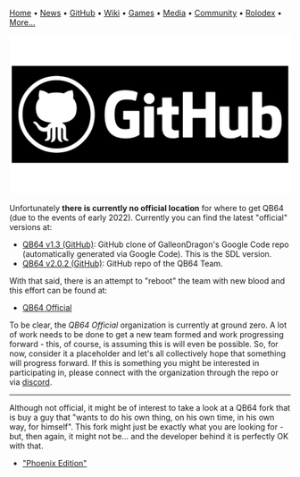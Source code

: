 [Home](https://qb64.com) • [News](news.md) • [GitHub](github.md) • [Wiki](wiki.md) • [Games](games.md) • [Media](media.md) • [Community](community.md) • [Rolodex](rolodex.md) • [More...](more.md)

![GitHub](images/github.png)

Unfortunately **there is currently no official location** for where to get QB64 (due to the events of early 2022). Currently you can find the latest "official" versions at:

- [QB64 v1.3 (GitHub)](https://github.com/Galleondragon/qb64): GitHub clone of GalleonDragon's Google Code repo (automatically generated via Google Code).  This is the SDL version.
- [QB64 v2.0.2 (GitHub)](https://github.com/QB64Team/qb64): GitHub repo of the QB64 Team.

With that said, there is an attempt to "reboot" the team with new blood and this effort can be found at:

- [QB64 Official](https://github.com/QB64Official)

To be clear, the *QB64 Official* organization is currently at ground zero.  A lot of work needs to be done to get a new team formed and work progressing forward - this, of course, is assuming this is will even be possible.  So, for now, consider it a placeholder and let's all collectively hope that something will progress forward.  If this is something you might be interested in participating in, please connect with the organization through the repo or via [discord](community.md).

---

Although not official, it might be of interest to take a look at a QB64 fork that is buy a guy that "wants to do his own thing, on his own time, in his own way, for himself".  This fork might just be exactly what you are looking for - but, then again, it might not be... and the developer behind it is perfectly OK with that.

- ["Phoenix Edition"](https://github.com/QB64-Phoenix-Edition/QB64pe/)